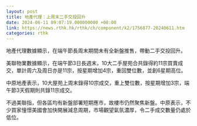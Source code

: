 ```yaml
---
layout: post
title: 地產代理：上周末二手交投回升
date: 2024-06-11 09:07:19.000000000 +08:00
link: https://news.rthk.hk/rthk/ch/component/k2/1756877-20240611.htm
categories: rthk
---
```


地產代理數據顯示，在端午節長周末期間未有全新盤推售，帶動二手交投回升。

美聯物業數據顯示，在端午節3日長週末，10大二手屋苑合共錄得約11宗買賣成交，單計周六及周日亦是11宗，按星期增加4宗，重回雙位數，並創6星期高位。

中原地產表示，10大屋苑上周末錄得10宗成交，重上雙位數，按星期增加3宗，端午節3天假期則共錄11宗成交。

不過美聯指，但各區均有新盤部署短期應市，故樓市仍然聚焦新盤。中原表示，不少買家憧憬美國會加快開展減息周期，市場觀望氣氛濃厚，令二手成交數量仍處於低位。
